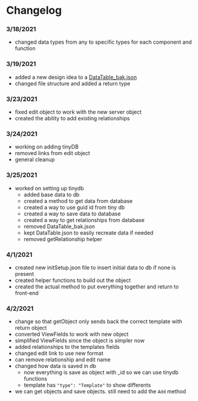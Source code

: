 # Changelog
### 3/18/2021
- changed data types from any to specific types for each component and function

### 3/19/2021
- added a new design idea to a [DataTable_bak.json](server/src/DataTable_bak.json)
- changed file structure and added a return type

### 3/23/2021
- fixed edit object to work with the new server object
- created the ability to add existing relationships

### 3/24/2021
- working on adding tinyDB
- removed links from edit object
- general cleanup

### 3/25/2021
- worked on setting up tinydb
  - added base data to db
  - created a method to get data from database
  - created a way to use guid id from tiny db
  - created a way to save data to database
  - created a way to get relationships from database
  - removed DataTable_bak.json
  - kept DataTable.json to easily recreate data if needed
  - removed getRelationship helper
  
### 4/1/2021
- created new initSetup.json file to insert initial data to db if none is present
- created helper functions to build out the object
- created the actual method to put everything together and return to front-end
  
### 4/2/2021
- change so that getObject only sends back the correct template with return object
- converted ViewFields to work with new object
- simplified ViewFields since the object is simpler now
- added relationships to the templates fields
- changed edit link to use new format
- can remove relationship and edit name
- changed how data is saved in db
  - now everything is save as object with _id so we can use tinydb functions
  - template has `"type": "Template"` to show differents
- we can get objects and save objects. still need to add the `Add` method
